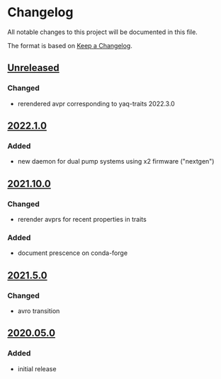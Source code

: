 # Changelog
All notable changes to this project will be documented in this file.

The format is based on [Keep a Changelog](https://keepachangelog.com/).

## [Unreleased]

### Changed
- rerendered avpr corresponding to yaq-traits 2022.3.0

## [2022.1.0]

### Added
- new daemon for dual pump systems using x2 firmware ("nextgen")

## [2021.10.0]

### Changed
- rerender avprs for recent properties in traits

### Added
- document prescence on conda-forge

## [2021.5.0]

### Changed
- avro transition

## [2020.05.0]

### Added
- initial release

[Unreleased]: https://gitlab.com/yaq/yaqd-new-era/-/compare/v2022.1.0...main
[2022.1.0]: https://gitlab.com/yaq/yaqd-new-era/-/compare/v2021.10.0...v2022.1.0
[2021.10.0]: https://gitlab.com/yaq/yaqd-new-era/-/compare/v2021.5.0...v2021.10.0
[2021.5.0]: https://gitlab.com/yaq/yaqd-new-era/-/compare/v2020.05.0...v2021.5.0
[2020.05.0]: https://gitlab.com/yaq/yaqd-new-era/-/tags/v2020.05.0
